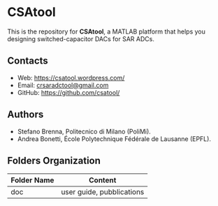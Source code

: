 # CSAtool
This is the repository for **CSAtool**, a MATLAB platform that helps you designing switched-capacitor DACs for SAR ADCs. 

## Contacts
* Web: https://csatool.wordpress.com/
* Email: crsaradctool@gmail.com
* GitHub: https://github.com/csatool/

## Authors
* Stefano Brenna, Politecnico di Milano (PoliMi).
* Andrea Bonetti, École Polytechnique Fédérale de Lausanne (EPFL).

## Folders Organization
Folder Name     |Content
----------------|----------------
doc             | user guide, pubblications
